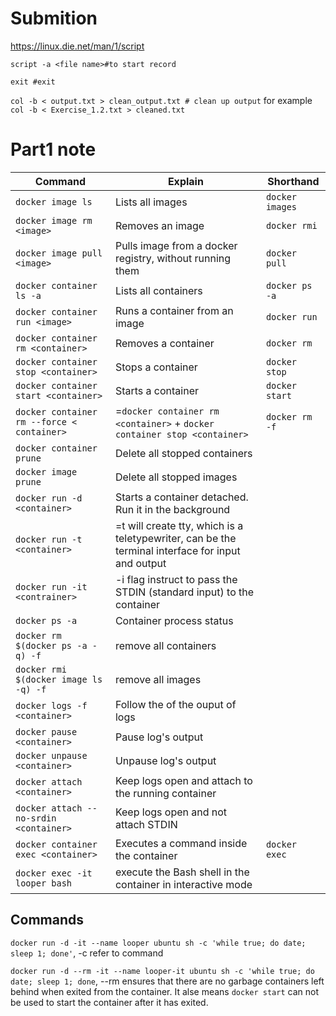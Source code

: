 # Submition
https://linux.die.net/man/1/script

`script -a <file name>#to start record`

`exit #exit`

`col -b < output.txt > clean_output.txt # clean up output` for example `col -b < Exercise_1.2.txt > cleaned.txt`


# Part1 note
| Command                     | Explain                                       | Shorthand     |
|-----------------------------|-----------------------------------------------|---------------|
| `docker image ls`           | Lists all images                              | `docker images` |
| `docker image rm <image>`   | Removes an image                              | `docker rmi`  |
| `docker image pull <image>` | Pulls image from a docker registry, without running them           | `docker pull` |
| `docker container ls -a`    | Lists all containers                          | `docker ps -a`|
| `docker container run <image>` | Runs a container from an image             | `docker run`  |
| `docker container rm <container>` | Removes a container                   | `docker rm`   |
| `docker container stop <container>` | Stops a container                    | `docker stop` |
| `docker container start <container>` | Starts a container                    |`docker start`|
| `docker container rm --force < container>` | =`docker container rm <container>` + `docker container stop <container>` | `docker rm -f`|
| `docker container prune` | Delete all stopped containers | |
| `docker image prune` | Delete all stopped images | |
| `docker run -d <container>` | Starts a container detached. Run it in the background| |
| `docker run -t <container>` | =t will create tty, which is a teletypewriter, can be the terminal interface for input and output | |
| `docker run -it <contrainer>` | -i flag instruct to pass the STDIN (standard input) to the container| |
| `docker ps -a` | Container process status | |
| `docker rm $(docker ps -a -q) -f`| remove all containers||
| `docker rmi $(docker image ls -q) -f` | remove all images||
| `docker logs -f <container>`| Follow the of the ouput of logs||
| `docker pause <container>`| Pause log's output| |
| `docker unpause <container>`| Unpause log's output| |
| `docker attach <container>` | Keep logs open and attach to the running container||
| `docker attach --no-srdin <container>` | Keep logs open and not attach STDIN ||
| `docker container exec <container>` | Executes a command inside the container | `docker exec` |
| `docker exec -it looper bash`| execute the Bash shell in the container in interactive mode| |
## Commands

`docker run -d -it --name looper ubuntu sh -c 'while true; do date; sleep 1; done'`, -c refer to command

`docker run -d --rm -it --name looper-it ubuntu sh -c 'while true; do date; sleep 1; done`, --rm ensures that there are no garbage containers left behind when exited from the container. It alse means `docker start` can not be used to start the container after it has exited.



